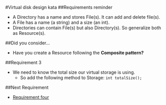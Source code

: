 #Virtual disk design kata
##Requirements reminder
* A Directory has a name and stores File(s). It can add and delete file(s).
* A File has a name (a string) and a size (an int).
* Directories can contain File(s) but also Directory(s). So generalize both as Resource(s).

##Did you consider...
* Have you create a Resource following the **Composite pattern?**

##Requirement 3
* We need to know the total size our virtual storage is using.
    * So add the following method to Storage: ```int totalSize();```

##Next Requirement
* [Requirement four](../requirement-4/README.md)
